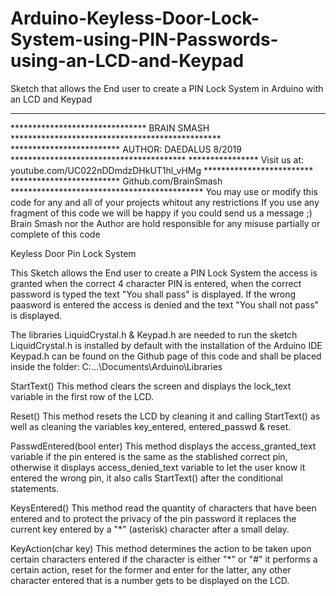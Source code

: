 # Arduino-Keyless-Door-Lock-System-using-PIN-Passwords-using-an-LCD-and-Keypad
Sketch that allows the End user to create a PIN Lock System in Arduino with an LCD and Keypad

********************************************************************************************
******************************* BRAIN SMASH ************************************************ 
************************* AUTHOR: DAEDALUS   8/2019 ****************************************
**************** Visit us at: youtube.com/UC022nDDmdzDHkUT1hl_vHMg *************************
************************* Github.com/BrainSmash ********************************************
You may use or modify this code for any and all of your projects whitout any restrictions
If you use any fragment of this code we will be happy if you could send us a message ;)
Brain Smash nor the Author are hold responsible for any misuse partially or complete of this code 

Keyless Door Pin Lock System

This Sketch allows the End user to create a PIN Lock System
the access is granted when the correct 4 character PIN
is entered, when the correct password is typed the text
"You shall pass" is displayed.
If the wrong paasword is entered the access is denied and the text
"You shall not pass" is displayed.
 
The libraries LiquidCrystal.h & Keypad.h are needed to run the sketch 
LiquidCrystal.h is installed by default with the installation of the Arduino IDE
Keypad.h can be found on the Github page of this code and shall be placed inside the folder:
C:\...\Documents\Arduino\Libraries
  
StartText()
This method clears the screen and displays the 
lock_text variable in the first row of the LCD.
  
Reset()
This method resets the LCD by cleaning it and calling StartText()
as well as cleaning the variables key_entered, entered_passwd & reset.
  
PasswdEntered(bool enter)
This method displays the access_granted_text variable if the pin entered
is the same as the stablished correct pin,
otherwise it displays access_denied_text variable to let the user know it entered 
the wrong pin, it also calls StartText() after the conditional statements.
  
KeysEntered()
This method read the quantity of characters that have been entered and
to protect the privacy of the pin password it replaces the current key entered
by a "*" (asterisk) character after a small delay.
  
KeyAction(char key)
This method determines the action to be taken upon certain characters entered
if the character is either "*" or "#" it performs a certain action, 
reset for the former and enter for the latter, any other character entered that is a number
gets to be displayed on the LCD.
